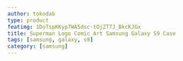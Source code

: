 ```yaml
---
author: tokodab
type: product
featimg: 1DoTspKKyp7WA5dsc-tOjZT7J_BkcKJGx
title: Superman Logo Comic Art Samsung Galaxy S9 Case
tags: [samsung, galaxy, s9]
category: [samsung]
---
```

